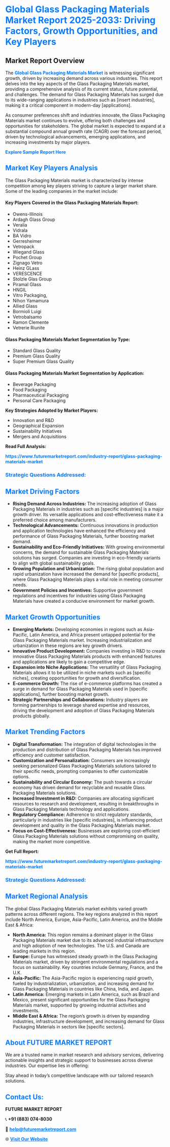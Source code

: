 <h1 style="color: #007BFF;">Global Glass Packaging Materials Market Report 2025-2033: Driving Factors, Growth Opportunities, and Key Players</h1>

<section id="overview">
<h2>Market Report Overview</h2>
<p>The <a href="https://www.futuremarketreport.com/industry-report/glass-packaging-materials-market" style="color: #007BFF; text-decoration: none;"><strong>Global Glass Packaging Materials Market</strong></a> is witnessing significant growth, driven by increasing demand across various industries. This report delves into the key aspects of the Glass Packaging Materials market, providing a comprehensive analysis of its current status, future potential, and challenges. The demand for Glass Packaging Materials has surged due to its wide-ranging applications in industries such as [insert industries], making it a critical component in modern-day [applications].</p>
<p>As consumer preferences shift and industries innovate, the Glass Packaging Materials market continues to evolve, offering both challenges and opportunities for stakeholders. The global market is expected to expand at a substantial compound annual growth rate (CAGR) over the forecast period, driven by technological advancements, emerging applications, and increasing investments by major players.</p>
</section>

<section id="overview">
<p><a href="https://www.futuremarketreport.com/request-sample/reportId=102134" style="color: #007BFF; text-decoration: none;"><strong>Explore Sample Report Here</strong></a></p>
</section>

<section id="key-players">
<h2 style="color: #007BFF;">Market Key Players Analysis</h2>
<p>The Glass Packaging Materials market is characterized by intense competition among key players striving to capture a larger market share. Some of the leading companies in the market include:</p>
<h4>Key Players Covered in the Glass Packaging Materials Report:</h4>
<ul><li>Owens-Illinois</li><li>Ardagh Glass Group</li><li>Veralia</li><li>Vidrala</li><li>BA Vidro</li><li>Gerresheimer</li><li>Vetropack</li><li>Wiegand Glass</li><li>Pochet Group</li><li>Zignago Vetro</li><li>Heinz GLass</li><li>VERESCENCE</li><li>Stolzle Glas Group</li><li>Piramal Glass</li><li>HNGIL</li><li>Vitro Packaging,</li><li>Nihon Yamamura</li><li>Allied Glass</li><li>Bormioli Luigi</li><li>Vetrobalsamo</li><li>Ramon Clemente</li><li>Vetrerie Riunite</li></ul>
<h4>Glass Packaging Materials Market Segmentation by Type:</h4>
<ul><li>Standard Glass Quality</li><li>Premium Glass Quality</li><li>Super Premium Glass Quality</li></ul>

<h4>Glass Packaging Materials Market Segmentation by Application:</h4>
<ul><li>Beverage Packaging</li><li>Food Packaging</li><li>Pharmaceutical Packaging</li><li>Personal Care Packaging</li></ul>
<p><strong>Key Strategies Adopted by Market Players:</strong></p>
<ul>
<li>Innovation and R&D</li>
<li>Geographical Expansion</li>
<li>Sustainability Initiatives</li>
<li>Mergers and Acquisitions</li>
</ul>
</section>

<section>
<p><strong>Read Full Analysis: </strong></p><a href="https://www.futuremarketreport.com/industry-report/glass-packaging-materials-market" style="color: #007BFF; text-decoration: none;"><strong>https://www.futuremarketreport.com/industry-report/glass-packaging-materials-market</strong></a>
<h3 style="color: #007BFF;">Strategic Questions Addressed:</h3>
</section>

<section id="driving-factors">
<h2 style="color: #007BFF;">Market Driving Factors</h2>
<ul>
<li><strong>Rising Demand Across Industries:</strong> The increasing adoption of Glass Packaging Materials in industries such as [specific industries] is a major growth driver. Its versatile applications and cost-effectiveness make it a preferred choice among manufacturers.</li>
<li><strong>Technological Advancements:</strong> Continuous innovations in production and application technologies have enhanced the efficiency and performance of Glass Packaging Materials, further boosting market demand.</li>
<li><strong>Sustainability and Eco-Friendly Initiatives:</strong> With growing environmental concerns, the demand for sustainable Glass Packaging Materials solutions has surged. Companies are investing in eco-friendly variants to align with global sustainability goals.</li>
<li><strong>Growing Population and Urbanization:</strong> The rising global population and rapid urbanization have increased the demand for [specific products], where Glass Packaging Materials plays a vital role in meeting consumer needs.</li>
<li><strong>Government Policies and Incentives:</strong> Supportive government regulations and incentives for industries using Glass Packaging Materials have created a conducive environment for market growth.</li>
</ul>
</section>

<section id="growth-opportunities">
<h2 style="color: #007BFF;">Market Growth Opportunities</h2>
<ul>
<li><strong>Emerging Markets:</strong> Developing economies in regions such as Asia-Pacific, Latin America, and Africa present untapped potential for the Glass Packaging Materials market. Increasing industrialization and urbanization in these regions are key growth drivers.</li>
<li><strong>Innovative Product Development:</strong> Companies investing in R&D to create innovative Glass Packaging Materials products with enhanced features and applications are likely to gain a competitive edge.</li>
<li><strong>Expansion into Niche Applications:</strong> The versatility of Glass Packaging Materials allows it to be utilized in niche markets such as [specific niches], creating opportunities for growth and diversification.</li>
<li><strong>E-commerce Growth:</strong> The rise of e-commerce platforms has created a surge in demand for Glass Packaging Materials used in [specific applications], further boosting market growth.</li>
<li><strong>Strategic Partnerships and Collaborations:</strong> Industry players are forming partnerships to leverage shared expertise and resources, driving the development and adoption of Glass Packaging Materials products globally.</li>
</ul>
</section>

<section id="trending-factors">
<h2 style="color: #007BFF;">Market Trending Factors</h2>
<ul>
<li><strong>Digital Transformation:</strong> The integration of digital technologies in the production and distribution of Glass Packaging Materials has improved efficiency and customer satisfaction.</li>
<li><strong>Customization and Personalization:</strong> Consumers are increasingly seeking personalized Glass Packaging Materials solutions tailored to their specific needs, prompting companies to offer customizable options.</li>
<li><strong>Sustainability and Circular Economy:</strong> The push towards a circular economy has driven demand for recyclable and reusable Glass Packaging Materials solutions.</li>
<li><strong>Increased Investment in R&D:</strong> Companies are allocating significant resources to research and development, resulting in breakthroughs in Glass Packaging Materials technology and applications.</li>
<li><strong>Regulatory Compliance:</strong> Adherence to strict regulatory standards, particularly in industries like [specific industries], is influencing product development and quality in the Glass Packaging Materials market.</li>
<li><strong>Focus on Cost-Effectiveness:</strong> Businesses are exploring cost-efficient Glass Packaging Materials solutions without compromising on quality, making the market more competitive.</li>
</ul>
</section>

<section>
<p><strong>Get Full Report: </strong></p><a href="https://www.futuremarketreport.com/industry-report/glass-packaging-materials-market" style="color: #007BFF; text-decoration: none;"><strong>https://www.futuremarketreport.com/industry-report/glass-packaging-materials-market</strong></a>
<h3 style="color: #007BFF;">Strategic Questions Addressed:</h3>
</section>


<section id="regional-analysis">
<h2 style="color: #007BFF;">Market Regional Analysis</h2>
<p>The global Glass Packaging Materials market exhibits varied growth patterns across different regions. The key regions analyzed in this report include North America, Europe, Asia-Pacific, Latin America, and the Middle East & Africa:</p>
<ul>
<li><strong>North America:</strong> This region remains a dominant player in the Glass Packaging Materials market due to its advanced industrial infrastructure and high adoption of new technologies. The U.S. and Canada are leading markets in this region.</li>
<li><strong>Europe:</strong> Europe has witnessed steady growth in the Glass Packaging Materials market, driven by stringent environmental regulations and a focus on sustainability. Key countries include Germany, France, and the U.K.</li>
<li><strong>Asia-Pacific:</strong> The Asia-Pacific region is experiencing rapid growth, fueled by industrialization, urbanization, and increasing demand for Glass Packaging Materials in countries like China, India, and Japan.</li>
<li><strong>Latin America:</strong> Emerging markets in Latin America, such as Brazil and Mexico, present significant opportunities for the Glass Packaging Materials market, supported by growing industrial activities and investments.</li>
<li><strong>Middle East & Africa:</strong> The region’s growth is driven by expanding industries, infrastructure development, and increasing demand for Glass Packaging Materials in sectors like [specific sectors].</li>
</ul>
</section>

<footer>
<h2 style="color: #007BFF;">About FUTURE MARKET REPORT</h2>
<p>We are a trusted name in market research and advisory services, delivering actionable insights and strategic support to businesses across diverse industries. Our expertise lies in offering:</p>

<p>Stay ahead in today’s competitive landscape with our tailored research solutions.</p>

<h2 style="color: #007BFF;">Contact Us:</h2>
<p><strong>FUTURE MARKET REPORT</strong></p>
<p>📞 <strong>+91 (883) 074-8030</strong></p>
<p>📧 <strong><a href="mailto:help@futuremarketreport.com" style="color: #007BFF;">help@futuremarketreport.com</a></strong></p>
<p>🌐 <strong><a href="https://www.futuremarketreport.com/" style="color: #007BFF;">Visit Our Website</a></strong></p>
</footer>